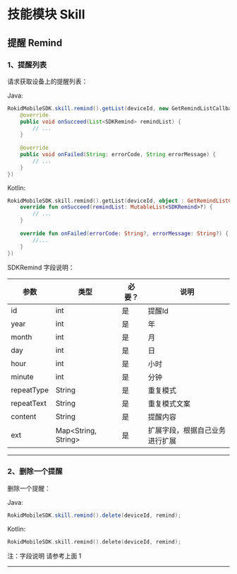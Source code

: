 # 技能模块 Skill
## 提醒 Remind
### 1、提醒列表
请求获取设备上的提醒列表：

Java:

```Java
RokidMobileSDK.skill.remind().getList(deviceId, new GetRemindListCallback {
    @override 
    public void onSucceed(List<SDKRemind> remindList) {
        // ...
    }
    
    @override
    public void onFailed(String: errorCode, String errorMessage) {
        // ...
    }
})
```

Kotlin:

```kotlin
RokidMobileSDK.skill.remind().getList(deviceId, object : GetRemindListCallback {
    override fun onSucceed(remindList: MutableList<SDKRemind>?) {
        // ...
    }
    
    override fun onFailed(errorCode: String?, errorMessage: String?) {
        //...
    }
})
```

SDKRemind 字段说明：

| 参数 | 类型 | 必要？ | 说明 |
| --- | --- | --- | --- |
| id |  int| 是 | 提醒Id |
| year | int | 是 | 年 |
| month | int | 是 |  月|
| day | int | 是 | 日 |
| hour | int | 是 | 小时 |
| minute | int | 是 | 分钟 |
| repeatType | String | 是 | 重复模式 |
| repeatText | String | 是 | 重复模式文案 |
| content | String | 是 | 提醒内容 |
| ext | Map<String, String> | 是 | 扩展字段，根据自己业务进行扩展 |

---

### 2、删除一个提醒
删除一个提醒：
 
Java:

```Java
RokidMobileSDK.skill.remind().delete(deviceId, remind);
```

Kotlin:

```kotlin
RokidMobileSDK.skill.remind().delete(deviceId, remind);
```
 
注：字段说明 请参考上面 1

---

